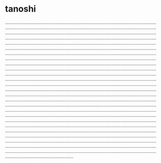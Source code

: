 # tanoshi

................................................................................................................................................................................................................................................................................................................................................................................................................................................................................................................................................................................................................................................................................................................................................................................................................................................................................................................................................................................................................................................................................................................................................................................................................................................................................................................................................................................................................................................................................................................................................................................................................................................................................................................................................................................................................................................................................................................................................................................................................................................................................................................................................................................................................................................................................................................................................................................................................................................................................................................................................................................................................................................................................................................................................................................................................................................................................................................................................................................................................................................................................................................................................................................................................................................................................................................................................................................................................